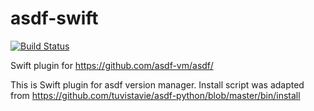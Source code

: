 # asdf-swift
[![Build Status](https://travis-ci.org/fcrespo82/asdf-swift.svg?branch=master)](https://travis-ci.org/fcrespo82/asdf-swift)

Swift plugin for https://github.com/asdf-vm/asdf/

This is Swift plugin for asdf version manager. Install script was adapted from https://github.com/tuvistavie/asdf-python/blob/master/bin/install
